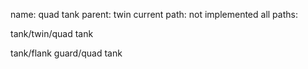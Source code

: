 name: quad tank
parent: twin
current path: not implemented
all paths:

  tank/twin/quad tank

  tank/flank guard/quad tank
